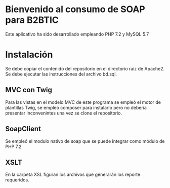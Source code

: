 # Bienvenido al consumo de SOAP para B2BTIC

Este aplicativo ha sido desarrollado empleando PHP 7.2 y MySQL 5.7

# Instalación

Se debe copiar el contenido del repositorio en el directorio raiz de Apache2.
Se debe ejecutar las instrucciones del archivo bd.sql.

## MVC con Twig

Para las vistas en el modelo MVC  de este programa se empleó el motor de plantillas Twig, se empleó composer para instalarlo pero no debería presentar inconvenintes una vez se clone el repositorio.

## SoapClient

Se empleó el modulo nativo de soap que se puede integrar como módulo de PHP 7.2

## XSLT

En la carpeta XSL figuran los archivos que generarán los reporte requeridos.
